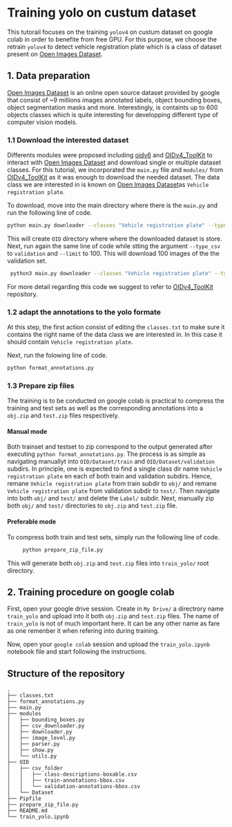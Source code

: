 # Training yolo on custum dataset
 This tutorail focuses on the training ```yolov4``` on custum dataset on google colab in order to benefite from free GPU. For this purpose, we choose the retrain ```yolov4``` to detect vehicle registration plate which is a class of dataset present on [Open Images Dataset](https://storage.googleapis.com/openimages/web/index.html). 

## 1. Data preparation
[Open Images Dataset](https://storage.googleapis.com/openimages/web/index.html) is an online open source dataset provided by google that consist of ~9 millions images annotated labels, object bounding boxes, object segmentation masks and more. Interestingly, is containts up to 600 objects classes which is quite interesting for developping different type of computer vision models.

### 1.1 Download the interested dataset
Differents modules were proposed including [oidv6](https://pypi.org/project/oidv6/) and [OIDv4_ToolKit](https://github.com/EscVM/OIDv4_ToolKit) to interact with [Open Images Dataset](https://storage.googleapis.com/openimages/web/index.html) and download single or multiple dataset classes. For this tutorial, we incorporated the ```main.py``` file and ```modules/``` from [OIDv4_ToolKit](https://github.com/EscVM/OIDv4_ToolKit) as it was enough to download the needed dataset. The data class we are interested in is known on [Open Images Dataset](https://storage.googleapis.com/openimages/web/index.html)as ```Vehicle registration plate```. 

To download, move into the main directory where there is the ```main.py``` and run the following line of code.
```bash
python main.py downloader --classes "Vehicle registration plate" --type_csv train --limit 1000
```
This will create ```OID``` directory where where the downloaded dataset is store.
Next, run again the same line of code while stting the argument ```--type_csv``` to ```validation``` and ```--limit``` to 100. This will download 100 images of the the validation set.  
```bash
 python3 main.py downloader --classes "Vehicle registration plate" --type_csv validation --limit 100
```
For more detail regarding this code we suggest to refer to [OIDv4_ToolKit](https://github.com/EscVM/OIDv4_ToolKit) repository.  

### 1.2 adapt the annotations to the yolo formate   
At this step, the first action consist of editing the ```classes.txt``` to make sure it contains the right name of the data class we are interested in. In this case it should contain ```Vehicle registration plate```.

Next, run the folowing line of code.
```bash
python format_annotations.py 
```
### 1.3 Prepare zip files
The training is to be conducted on google colab is practical to compress the training and test sets as well as the corresponding annotations into a ```obj.zip``` and ```test.zip``` files respectively. 

#### Manual mode
Both trainset and testset to zip correspond to the output generated after executing ```python format_annotations.py```. The process is as simple as navigating manuallyt into ```OID/Dataset/train``` and ```OID/Dataset/validation``` subdirs. In principle, one is expected to find a single class dir  name ```Vehicle registration plate``` en each of both train and validation subdirs. Hence, remane ```Vehicle registration plate``` from train subdir to ```obj/``` and remane ```Vehicle registration plate``` from validation subdir to ```test/```. Then navigate into both ```obj/``` and ```test/``` and delete the ```Label/``` subdir. Next, manually zip both ```obj/``` and ```test/``` directories to ```obj.zip``` and ```test.zip``` file.

#### Preferable mode
To compress both train and test sets, simply run the following line of code.
```bash
     python prepare_zip_file.py
```
This will generate both ```obj.zip``` and ```test.zip``` files into ```train_yolo/``` root directory.

## 2. Training procedure on google colab
First, open your google drive session. Create in ```My Drive/``` a directrory name ```train_yolo``` and upload into it both ```obj.zip``` and ```test.zip``` files. The name of ```train_yolo``` is not of much important here. It can be any other name as fare as one remenber it when refering into during training.

Now, open your `google colab` session and upload the ```train_yolo.ipynb``` notebook file and start following the instructions.

## Structure of the repository

```
.
├── classes.txt
├── format_annotations.py
├── main.py
├── modules
│   ├── bounding_boxes.py
│   ├── csv_downloader.py
│   ├── downloader.py
│   ├── image_level.py
│   ├── parser.py
│   ├── show.py
│   └── utils.py
├── OID
│   ├── csv_folder
│   │   ├── class-descriptions-boxable.csv
│   │   ├── train-annotations-bbox.csv
│   │   └── validation-annotations-bbox.csv
│   └── Dataset
├── Pipfile
├── prepare_zip_file.py
├── README.md
└── train_yolo.ipynb
```